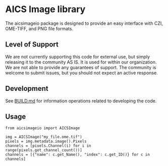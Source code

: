 # AICS Image library
The aicsimageio package is designed to provide an easy interface with CZI, OME-TIFF, and PNG file formats.

## Level of Support
We are not currently supporting this code for external use, but simply releasing it 
to the community AS IS. It is used for within our organization. We are not able to 
provide any guarantees of support. The community is welcome to submit issues, but 
you should not expect an active response.

## Development
See [BUILD.md](BUILD.md) for information operations related to developing the code.

## Usage

```
from aicsimageio import AICSImage

img = AICSImage("my_file.ome.tif")
pixels = img.metadata.image().Pixels
channels = [pixels.Channel(i) for i in range(pixels.get_channel_count())]
channels = [{"name": c.get_Name(), "index": c.get_ID()} for c in channels]
```